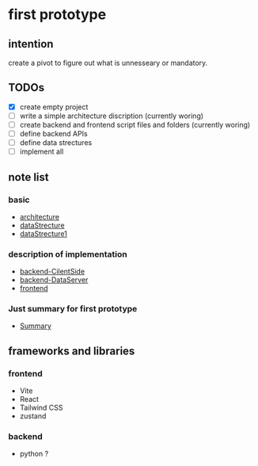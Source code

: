 # first prototype
## intention
 create a pivot to figure out what is unnesseary or mandatory.

## TODOs
- [x] create empty project
- [ ] write a simple architecture discription (currently woring)
- [ ] create backend and frontend script files and folders (currently woring)
- [ ] define backend APIs
- [ ] define data strectures
- [ ] implement all 

## note list
### basic
- [architecture](note/architecture.md)
- [dataStrecture](note/dataStrecture.md)
- [dataStrecture1](note/dataStrecture1.md)
### description of implementation
- [backend-CilentSide](note/backendClientSide.md)
- [backend-DataServer](note/backendDataServer/home.md)
- [frontend](note/frontend.md)
### Just summary for first prototype
- [Summary](note/Summary.md)

## frameworks and libraries
### frontend
- Vite
- React
- Tailwind CSS
- zustand

### backend
- python ?